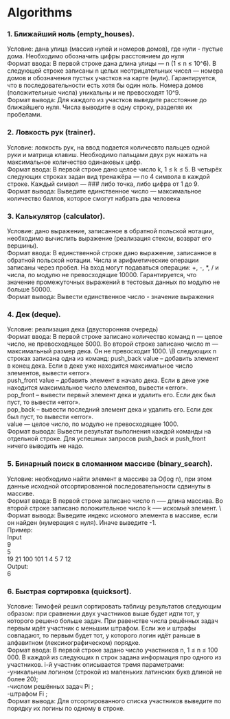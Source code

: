 # Algorithms

### 1. Ближайший ноль (empty_houses). 
Условие: дана улица (массив нулей и номеров домов), где нули - пустые дома. Необходимо обозначить цифры расстоянием до нуля \
Формат ввода: В первой строке дана длина улицы — n (1 ≤ n ≤ 10^6). В следующей строке записаны n целых неотрицательных чисел — номера домов и обозначения пустых участков на карте (нули). Гарантируется, что в последовательности есть хотя бы один ноль. Номера домов (положительные числа) уникальны и не превосходят 10^9. \
Формат вывода: Для каждого из участков выведите расстояние до ближайшего нуля. Числа выводите в одну строку, разделяя их пробелами.

### 2. Ловкость рук (trainer).
Условие: ловкость рук, на ввод подается количесвто пальцев одной руки и матрица клавиш. Необходимо пальцами двух рук нажать на максимальное количество одинаковых цифр. \
Формат ввода: В первой строке дано целое число k, 1 ≤ k ≤ 5. В четырёх следующих строках задан вид тренажёра — по 4 символа в каждой строке. Каждый символ — ### либо точка, либо цифра от 1 до 9. \
Формат вывода: Выведите единственное число — максимальное количество баллов, которое смогут набрать два человека

### 3. Калькулятор (calculator).
Условие: дано выражение, записанное в обратной польской нотации, необходимо вычислить выражение (реализация стеком, возврат его вершины). \
Формат ввода: В единственной строке дано выражение, записанное в обратной польской нотации. Числа и арифметические операции записаны через пробел. На вход могут подаваться операции: +, -, *, / и числа, по модулю не превосходящие 10000. Гарантируется, что значение промежуточных выражений в тестовых данных по модулю не больше 50000. \
Формат вывода: Вывести единственное число - значение выражения

### 4. Дек (deque).
Условие: реализация дека (двусторонняя очередь) \
Формат ввода: В первой строке записано количество команд n — целое число, не превосходящее 5000. Во второй строке записано число m — максимальный размер дека. Он не превосходит 1000.  \В следующих n строках записана одна из команд: 
push_back value – добавить элемент в конец дека. Если в деке уже находится максимальное число элементов, вывести «error». \
push_front value – добавить элемент в начало дека. Если в деке уже находится максимальное число элементов, вывести «error». \
pop_front – вывести первый элемент дека и удалить его. Если дек был пуст, то вывести «error». \
pop_back – вывести последний элемент дека и удалить его. Если дек был пуст, то вывести «error». \
value — целое число, по модулю не превосходящее 1000. \
Формат вывода: Вывести результат выполнения каждой команды на отдельной строке. Для успешных запросов push_back и push_front ничего выводить не надо.

### 5. Бинарный поиск в сломанном массиве (binary_search).
Условие: необходимо найти элемент в массиве за O(log n), при этом данные исходной отсортированной последовательности сдвинуты в массиве. \
Формат ввода: В первой строке записано число n –— длина массива. Во второй строке записано положительное число k –— искомый элемент. \ 
Формат вывода: Выведите индекс искомого элемента в массиве, если он найден (нумерация с нуля). Иначе выведите -1. \
Пример: \
Input \
9 \
5 \
19 21 100 101 1 4 5 7 12 \
Output: \
6

### 6. Быстрая сортировка (quicksort).
Условие: Тимофей решил сортировать таблицу результатов следующим образом: при сравнении двух участников выше будет идти тот, у которого решено больше задач. При равенстве числа решённых задач первым идёт участник с меньшим штрафом. Если же и штрафы совпадают, то первым будет тот, у которого логин идёт раньше в алфавитном (лексикографическом) порядке. \
Формат ввода: В первой строке задано число участников n, 1 ≤ n ≤ 100 000. В каждой из следующих n строк задана информация про одного из участников.
i-й участник описывается тремя параметрами: \
-уникальным логином (строкой из маленьких латинских букв длиной не более 20); \
-числом решённых задач Pi ; \
-штрафом Fi ; \
Формат вывода: Для отсортированного списка участников выведите по порядку их логины по одному в строке.


